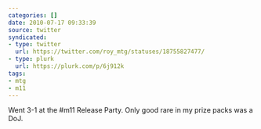 ```yaml
---
categories: []
date: 2010-07-17 09:33:39
source: twitter
syndicated:
- type: twitter
  url: https://twitter.com/roy_mtg/statuses/18755827477/
- type: plurk
  url: https://plurk.com/p/6j912k
tags:
- mtg
- m11
---
```


Went 3-1 at the #m11 Release Party. Only good rare in my prize packs was a DoJ.
